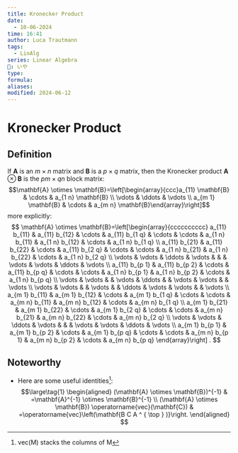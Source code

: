 ```yaml
---
title: Kronecker Product
date:
  - 10-06-2024
time: 16:41
author: Luca Trautmann
tags:
  - LinAlg
series: Linear Algebra
🍙: いや
type: 
formula: 
aliases: 
modified: 2024-06-12
---
```

# Kronecker Product
## Definition
If $\mathbf{A}$ is an $m \times n$ matrix and $\mathbf{B}$ is a $p \times q$ matrix, then the Kronecker product $\mathbf{A} \otimes \mathbf{B}$ is the $p m \times q n$ block matrix:
$$\mathbf{A} \otimes \mathbf{B}=\left[\begin{array}{ccc}a_{11} \mathbf{B} & \cdots & a_{1 n} \mathbf{B} \\ \vdots & \ddots & \vdots \\ a_{m 1} \mathbf{B} & \cdots & a_{m n} \mathbf{B}\end{array}\right]$$
more explicitly:
$$
\mathbf{A} \otimes \mathbf{B}=\left[\begin{array}{cccccccccc}
a_{11} b_{11} & a_{11} b_{12} & \cdots & a_{11} b_{1 q} & \cdots & \cdots & a_{1 n} b_{11} & a_{1 n} b_{12} & \cdots & a_{1 n} b_{1 q} \\
a_{11} b_{21} & a_{11} b_{22} & \cdots & a_{11} b_{2 q} & \cdots & \cdots & a_{1 n} b_{21} & a_{1 n} b_{22} & \cdots & a_{1 n} b_{2 q} \\
\vdots & \vdots & \ddots & \vdots & & & \vdots & \vdots & \ddots & \vdots \\
a_{11} b_{p 1} & a_{11} b_{p 2} & \cdots & a_{11} b_{p q} & \cdots & \cdots & a_{1 n} b_{p 1} & a_{1 n} b_{p 2} & \cdots & a_{1 n} b_{p q} \\
\vdots & \vdots & & \vdots & \ddots & & \vdots & \vdots & & \vdots \\
\vdots & \vdots & & \vdots & & \ddots & \vdots & \vdots & & \vdots \\
a_{m 1} b_{11} & a_{m 1} b_{12} & \cdots & a_{m 1} b_{1 q} & \cdots & \cdots & a_{m n} b_{11} & a_{m n} b_{12} & \cdots & a_{m n} b_{1 q} \\
a_{m 1} b_{21} & a_{m 1} b_{22} & \cdots & a_{m 1} b_{2 q} & \cdots & \cdots & a_{m n} b_{21} & a_{m n} b_{22} & \cdots & a_{m n} b_{2 q} \\
\vdots & \vdots & \ddots & \vdots & & & \vdots & \vdots & \ddots & \vdots \\
a_{m 1} b_{p 1} & a_{m 1} b_{p 2} & \cdots & a_{m 1} b_{p q} & \cdots & \cdots & a_{m n} b_{p 1} & a_{m n} b_{p 2} & \cdots & a_{m n} b_{p q}
\end{array}\right] .
$$

## Noteworthy
- Here are some useful identities[^1]:
$$\large\tag{1}
\begin{aligned}
(\mathbf{A} \otimes \mathbf{B})^{-1} & =\mathbf{A}^{-1} \otimes \mathbf{B}^{-1} \\
(\mathbf{A} \otimes \mathbf{B}) \operatorname{vec}(\mathbf{C}) & =\operatorname{vec}\left(\mathbf{B C A ^ { \top } )}\right.
\end{aligned}
$$
[^1]: vec(M) stacks the columns of M